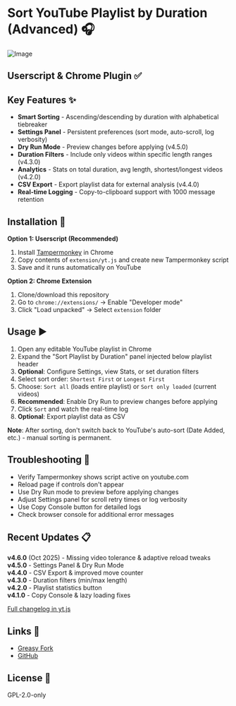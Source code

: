 # Sort YouTube Playlist by Duration (Advanced) 🎧

![Image](https://i.imgur.com/zI8wnkh.jpeg)

## Userscript & Chrome Plugin ✅ 

## Key Features ✨
- **Smart Sorting** - Ascending/descending by duration with alphabetical tiebreaker
- **Settings Panel** - Persistent preferences (sort mode, auto-scroll, log verbosity)
- **Dry Run Mode** - Preview changes before applying (v4.5.0)
- **Duration Filters** - Include only videos within specific length ranges (v4.3.0)
- **Analytics** - Stats on total duration, avg length, shortest/longest videos (v4.2.0)
- **CSV Export** - Export playlist data for external analysis (v4.4.0)
- **Real-time Logging** - Copy-to-clipboard support with 1000 message retention

## Installation 🚀

**Option 1: Userscript (Recommended)**
1. Install [Tampermonkey](https://www.tampermonkey.net/) in Chrome
2. Copy contents of `extension/yt.js` and create new Tampermonkey script
3. Save and it runs automatically on YouTube

**Option 2: Chrome Extension**
1. Clone/download this repository
2. Go to `chrome://extensions/` → Enable "Developer mode"
3. Click "Load unpacked" → Select `extension` folder

## Usage ▶️
1. Open any editable YouTube playlist in Chrome
2. Expand the "Sort Playlist by Duration" panel injected below playlist header
3. **Optional**: Configure Settings, view Stats, or set duration filters
4. Select sort order: `Shortest First` or `Longest First`
5. Choose: `Sort all` (loads entire playlist) or `Sort only loaded` (current videos)
6. **Recommended**: Enable Dry Run to preview changes before applying
7. Click `Sort` and watch the real-time log
8. **Optional**: Export playlist data as CSV

**Note**: After sorting, don't switch back to YouTube's auto-sort (Date Added, etc.) - manual sorting is permanent.

## Troubleshooting 🧯
- Verify Tampermonkey shows script active on youtube.com
- Reload page if controls don't appear
- Use Dry Run mode to preview before applying changes
- Adjust Settings panel for scroll retry times or log verbosity
- Use Copy Console button for detailed logs
- Check browser console for additional error messages

## Recent Updates 📋

**v4.6.0** (Oct 2025) - Missing video tolerance & adaptive reload tweaks  
**v4.5.0** - Settings Panel & Dry Run Mode  
**v4.4.0** - CSV Export & improved move counter  
**v4.3.0** - Duration filters (min/max length)  
**v4.2.0** - Playlist statistics button  
**v4.1.0** - Copy Console & lazy loading fixes

[Full changelog in yt.js](extension/yt.js)

## Links 🔗
- [Greasy Fork](https://greasyfork.org/en/scripts/552228-sort-youtube-playlist-by-duration-advanced)
- [GitHub](https://github.com/L0garithmic/ytsort)

## License 📄
GPL-2.0-only
